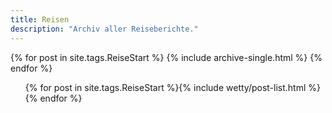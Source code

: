 ```yaml
---
title: Reisen
description: "Archiv aller Reiseberichte."
---
```

{% for post in site.tags.ReiseStart %}
{% include archive-single.html %}
{% endfor %}


<ul class="post-list">{% for post in site.tags.ReiseStart %}{% include wetty/post-list.html %}{% endfor %}</ul>